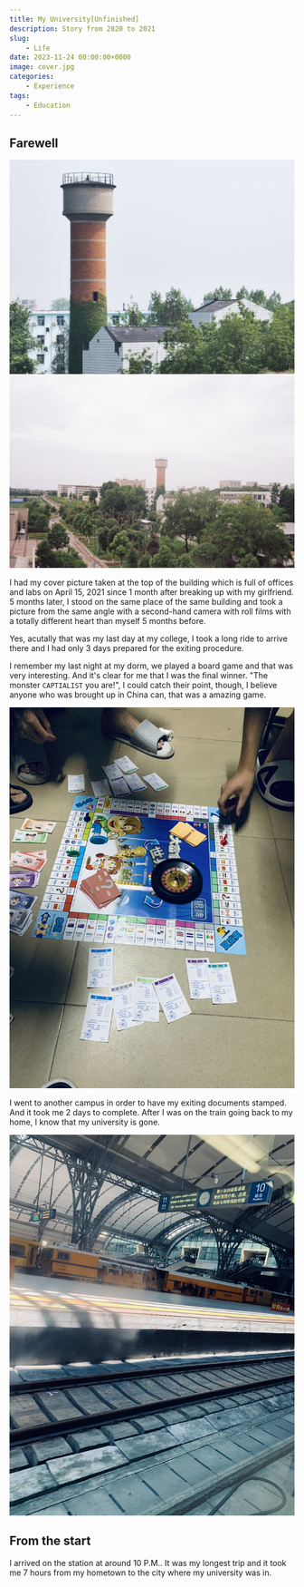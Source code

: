 ```yaml
---
title: My University[Unfinished]
description: Story from 2020 to 2021
slug: 
    - Life
date: 2023-11-24 00:00:00+0000
image: cover.jpg
categories:
    - Experience 
tags:
    - Education
---
```


## Farewell

![April 15, 2021](cover.jpg) ![Sept. 7, 2021](tower.JPG)

I had my cover picture taken at the top of the building which is full of offices and labs on April 15, 2021 since 1 month after breaking up with my girlfriend. 5 months later, I stood on the same place of the same building and took a picture from the same angle with a second-hand camera with roll films with a totally different heart than myself 5 months before.

Yes, acutally that was my last day at my college, I took a long ride to arrive there and I had only 3 days prepared for the exiting procedure.

I remember my last night at my dorm, we played a board game and that was very interesting. And it's clear for me that I was the final winner. "The monster `CAPTIALIST` you are!", I could catch their point, though, I believe anyone who was brought up in China can, that was a amazing game.

![Board Game](board_game.JPEG)

I went to another campus in order to have my exiting documents stamped. And it took me 2 days to complete. After I was on the train going back to my home, I know that my university is gone.

![On a levaing train](train.png)

## From the start

I arrived on the station at around 10 P.M.. It was my longest trip and it took me 7 hours from my hometown to the city where my university was in. 